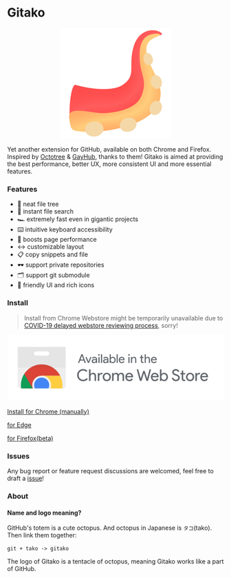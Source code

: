 # Gitako

<p align="center">
  <img width="256" src="src/assets/icons/Gitako.png" />
</p>

Yet another extension for GitHub, available on both Chrome and Firefox. Inspired by [Octotree](https://github.com/buunguyen/octotree) & [GayHub](https://github.com/jawil/GayHub), thanks to them! Gitako is aimed at providing the best performance, better UX, more consistent UI and more essential features.

### Features

- 📂 neat file tree
- 🔎 instant file search
- 🏎 extremely fast even in gigantic projects
- ⌨️ intuitive keyboard accessibility
- 🚀 boosts page performance
- ↔️ customizable layout
- 📋 copy snippets and file
- 🕶️ support private repositories
- 🗂 support git submodule
- 🎨 friendly UI and rich icons

### Install

> Install from Chrome Webstore might be temporarily unavailable due to [COVID-19 delayed webstore reviewing process](https://github.com/EnixCoda/Gitako/issues/51#issuecomment-605763016), sorry!

[![Install for Chrome](./ChromeWebStoreBadge.svg)](https://chrome.google.com/webstore/detail/gitako-github-file-tree/giljefjcheohhamkjphiebfjnlphnokk)

[Install for Chrome (manually)](https://github.com/EnixCoda/Gitako/wiki/Manually-Install)

[for Edge](https://microsoftedge.microsoft.com/addons/detail/alpoloddcggjhakjemghahlkofjekbca)

[for Firefox(beta)](https://addons.mozilla.org/en-US/firefox/addon/gitako-github-file-tree/)

### Issues

Any bug report or feature request discussions are welcomed, feel free to draft a [issue](https://github.com/EnixCoda/Gitako/issues/)!

### About

#### Name and logo meaning?

GitHub's totem is a cute octopus. And octopus in Japanese is `タコ`(tako).
Then link them together:

    git + tako -> gitako

The logo of Gitako is a tentacle of octopus, meaning Gitako works like a part of GitHub.
